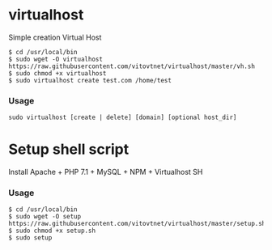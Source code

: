 # virtualhost
Simple creation Virtual Host

```
$ cd /usr/local/bin
$ sudo wget -O virtualhost https://raw.githubusercontent.com/vitovtnet/virtualhost/master/vh.sh
$ sudo chmod +x virtualhost
$ sudo virtualhost create test.com /home/test 
```

### Usage

```
sudo virtualhost [create | delete] [domain] [optional host_dir]
```

# Setup shell script

Install Apache + PHP 7.1 + MySQL + NPM + Virtualhost SH

### Usage

```
$ cd /usr/local/bin
$ sudo wget -O setup https://raw.githubusercontent.com/vitovtnet/virtualhost/master/setup.sh
$ sudo chmod +x setup.sh
$ sudo setup

```

